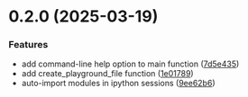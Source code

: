 # 0.2.0 (2025-03-19)


### Features

* add command-line help option to main function ([7d5e435](https://github.com/iloveitaly/ipython-playground/commit/7d5e435cc911a741451b89ce113346ef092f0609))
* add create_playground_file function ([1e01789](https://github.com/iloveitaly/ipython-playground/commit/1e017895582310d1cbb8d77a42721faa47286636))
* auto-import modules in ipython sessions ([9ee62b6](https://github.com/iloveitaly/ipython-playground/commit/9ee62b645e51b1d6aa25649db8b69fbeabaa6ab7))



